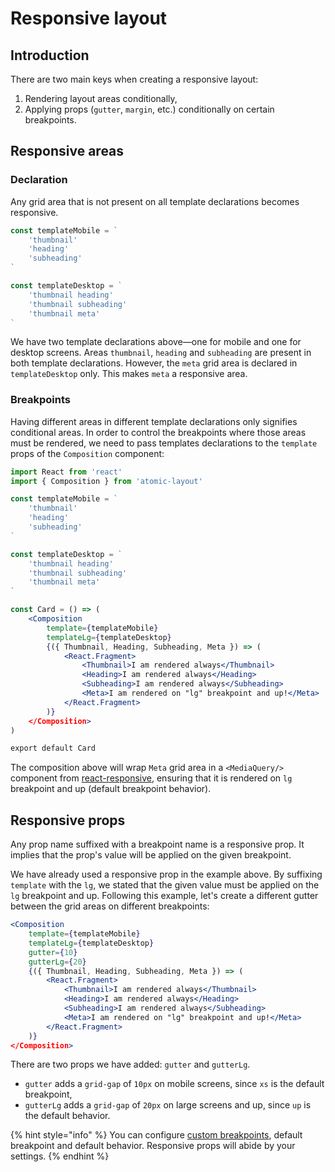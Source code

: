 # Responsive layout

## Introduction

There are two main keys when creating a responsive layout:

1. Rendering layout areas conditionally,
2. Applying props \(`gutter`, `margin`, etc.\) conditionally on certain breakpoints.

## Responsive areas

### Declaration

Any grid area that is not present on all template declarations becomes responsive.

```jsx
const templateMobile = `
    'thumbnail'
    'heading'
    'subheading'
`

const templateDesktop = `
    'thumbnail heading'
    'thumbnail subheading'
    'thumbnail meta'
`
```

We have two template declarations above—one for mobile and one for desktop screens. Areas `thumbnail`, `heading` and `subheading` are present in both template declarations. However, the `meta` grid area is declared in `templateDesktop` only. This makes `meta` a responsive area.

### Breakpoints

Having different areas in different template declarations only signifies conditional areas. In order to control the breakpoints where those areas must be rendered, we need to pass templates declarations to the `template` props of the `Composition` component:

```jsx
import React from 'react'
import { Composition } from 'atomic-layout'

const templateMobile = `
    'thumbnail'
    'heading'
    'subheading'
`

const templateDesktop = `
    'thumbnail heading'
    'thumbnail subheading'
    'thumbnail meta'
`

const Card = () => (
    <Composition
        template={templateMobile}
        templateLg={templateDesktop}
        {({ Thumbnail, Heading, Subheading, Meta }) => (
            <React.Fragment>
                <Thumbnail>I am rendered always</Thumbnail>
                <Heading>I am rendered always</Heading>
                <Subheading>I am rendered always</Subheading>
                <Meta>I am rendered on "lg" breakpoint and up!</Meta>
            </React.Fragment>
        )}
    </Composition>
)

export default Card
```

The composition above will wrap `Meta` grid area in a `<MediaQuery/>` component from [react-responsive](https://github.com/contra/react-responsive), ensuring that it is rendered on `lg` breakpoint and up \(default breakpoint behavior\).

## Responsive props

Any prop name suffixed with a breakpoint name is a responsive prop. It implies that the prop's value will be applied on the given breakpoint.

We have already used a responsive prop in the example above. By suffixing `template` with the `lg`, we stated that the given value must be applied on the `lg` breakpoint and up. Following this example, let's create a different gutter between the grid areas on different breakpoints:

```jsx
<Composition
    template={templateMobile}
    templateLg={templateDesktop}
    gutter={10}
    gutterLg={20}
    {({ Thumbnail, Heading, Subheading, Meta }) => (
        <React.Fragment>
            <Thumbnail>I am rendered always</Thumbnail>
            <Heading>I am rendered always</Heading>
            <Subheading>I am rendered always</Subheading>
            <Meta>I am rendered on "lg" breakpoint and up!</Meta>
        </React.Fragment>
    )}
</Composition>
```

There are two props we have added: `gutter` and `gutterLg`.

* `gutter` adds a `grid-gap` of `10px` on mobile screens, since `xs` is the default breakpoint,
* `gutterLg` adds a `grid-gap` of `20px` on large screens and up, since `up` is the default behavior.

{% hint style="info" %}
You can configure [custom breakpoints](../../fundamentals/breakpoints.md#custom-breakpoints), default breakpoint and default behavior. Responsive props will abide by your settings.
{% endhint %}



